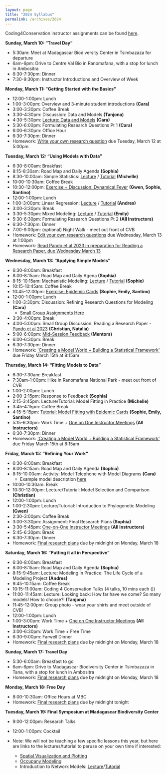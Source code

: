 ```yaml
---
layout: page
title: "2024 Syllabus"
permalink: /archives/2024
---
```


Coding4Conservation instructor assignments can be found [here](https://docs.google.com/spreadsheets/d/1ZjxvkAT7jIKUf3aRo44CfVzxGAhFiOnHqtvaz9qLJjg/edit#gid=0).

**Sunday, March 10: “Travel Day”**

* 5:30am: Meet at Madagascar Biodiversity Center in Tsimbazaza for departure
* 6am-6pm: Drive to Centre Val Bio in Ranomafana, with a stop for lunch in Ambositra
* 6:30-7:30pm: Dinner
* 7:30-9:30pm: Instructor Introductions and Overview of Week

**Monday, March 11: "Getting Started with the Basics"**

* 12:00-1:00pm: Lunch 
* 1:00-3:00pm: Overview and 3-minute student introductions __(Cara)__
* 3:00-3:30pm: Coffee Break
* 3:30-4:30pm: Discussion: Data and Models __(Tanjona)__
* 4:30-5:30pm: [Lecture: Data and Models](/assets/2024/Lectures/Data_and_Models.pdf) __(Cara)__
* 5:30-6:00pm: Formulating Research Questions Pt 1 __(Cara)__
* 6:00-6:30pm: Office Hour
* 6:30-7:30pm: Dinner
* Homework: [Write your own research question](/assets/2024/Activities/HW_Formulating_Research_Questions_1.pdf) due Tuesday, March 12 at 5:00pm

**Tuesday, March 12: “Using Models with Data”**

* 6:30-8:00am: Breakfast
* 8:15-8:30am: Road Map and Daily Agenda __(Sophia)__
* 8:30-10:00am: Simple Statistics: [Lecture](/assets/2024/Lectures/e2m2-2024_basic-stats-slides.pdf) / [Tutorial](/assets/2024/Tutorials/e2m2-2024_basic-stats.zip) __(Michelle)__
* 10:00-10:30am: Coffee Break
* 10:30-12:00pm: [Exercise + Discussion: Dynamical Fever](/assets/2024/Activities/Dynamical_Fever/Dynamical_Fever_Download.zip) __(Gwen, Sophie, Santino)__
* 12:00-1:00pm: Lunch
* 1:00-3:00pm: Linear Regression: [Lecture](/assets/2024/Lectures/IntroductionToLinearRegression.pdf) / [Tutorial](/assets/2024/Tutorials/LinearRegressionTutorial.zip) __(Andres)__
* 3:00-3:30pm: Break
* 3:30-5:30pm: Mixed Modeling: [Lecture](/assets/2024/Lectures/MixedModeling_Lecture.pdf.zip) / [Tutorial](/assets/2024/Tutorials/MixedModeling_Tutorial.zip) __(Emily)__
* 5:30-6:30pm: Formulating Research Questions Pt 2 __(All Instructors)__
* 6:30-7:30pm: Dinner
* 7:00-9:00pm: (optional) Night Walk - meet out front of CVB
* Homework: [Edit your own research questions](/assets/2024/Activities/HW_Formulating_Research_Questions_2.pdf) due Wednesday, March 13 at 1:00pm
* Homework: [Read Pando et al 2023 in preparation for Reading a Research Paper, due Wednesday March 13](/assets/2024/Activities/Pando2023.pdf.zip)

**Wednesday, March 13: “Applying Simple Models”**

* 6:30-8:00am: Breakfast
* 8:00-8:15am: Road Map and Daily Agena __(Sophia)__
* 8:15-10:15am: Mechanistic Modeling: [Lecture](/assets/2024/Lectures/Intro_CompartmentalModels_2024.pdf.zip) / [Tutorial](/assets/2024/Tutorials/CompartmentalModelsTutorial.zip) __(Sophie)__
* 10:15-10:45am: Coffee Break
* 10:45-12:00pm: [Exercise: Epidemic Cards](/assets/2024/Activities/Epidemic_Cards_Activity.zip) __(Sophie, Emily, Santino)__
* 12:00-1:00pm: Lunch
* 1:00-3:30pm: Discussion: Refining Research Questions for Modeling __(Cara)__
  * [Small Group Assignments Here](https://docs.google.com/spreadsheets/d/1hSNkbGIJUiamAFf97jvcvh7ijub_1Nfsw5o7QXyVufI/edit#gid=0) 
* 3:30-4:00pm: Break
* 4:00-5:00pm: Small Group Discussion: Reading a Research Paper - [Pando et al 2023](/assets/2024/Activities/Pando2023.pdf.zip) __(Christian, Natalia)__
* 5:00-6:00pm: [Mid-Session Feedback](https://airtable.com/appDoZIQe5GFKNwNC/shrN5ezIFv9zjqP7H) __(Mentors)__
* 6:00-6:30pm: Break
* 6:30-7:30pm: Dinner
* Homework: ['Creating a Model World + Building a Statistical Framework'](/assets/2024/Activities/Model_Framework_HW.pdf) due Friday March 15th at 8:15am

**Thursday, March 14: “Fitting Models to Data”**

* 6:30-7:30am: Breakfast
* 7:30am-1:00pm: Hike in Ranomafana National Park - meet out front of CVB
* 1:00-2:00pm: Lunch
* 2:00-2:15pm: Response to Feedback __(Sophia)__
* 2:15-3:45pm: Lecture/Tutorial: Model Fitting in Practice __(Michelle)__
* 3:45-4:15pm: Coffee Break 
* 4:15-5:15pm: [Tutorial: Model Fitting with Epidemic Cards](/assets/2022/Tutorials/Epidemic_Cards_Activity.zip) __(Sophie, Emily, Santino)__
* 5:15-6:30pm: Work Time + [One on One Instructor Meetings](https://docs.google.com/spreadsheets/d/1rvJdwhpfZw9JnVRG-zc0tqeI8YSdqjkxt1YhTZ5egLU/edit) __(All Instructors)__
* 6:30-7:30pm: Dinner
* Homework: ['Creating a Model World + Building a Statistical Framework'](/assets/2024/Activities/Model_Framework_HW.pdf) due Friday March 15th at 8:15am
  
**Friday, March 15: “Refining Your Work"**

* 6:30-8:00am: Breakfast
* 8:00-8:15am: Road Map and Daily Agenda __(Sophia)__
* 8:15-10:00am: Activity: Model Telephone with Model Diagrams __(Cara)__
    * Example model description [here](/assets/2024/Activities/Model_Telephone_Example_Model_Description.pdf)
* 10:00-10:30am: Break
* 10:30-12:00pm: Lecture/Tutorial: Model Selection and Comparison __(Christian)__
* 12:00-1:00pm: Lunch
* 1:00-2:30pm: Lecture/Tutorial: Introduction to Phylogenetic Modeling __(Gwen)__
* 2:30-3:00pm: Coffee Break
* 3:00-3:30pm: Assignment: Final Research Plans __(Sophia)__
* 3:30-5:45pm: [One-on-One Instructor Meetings](https://docs.google.com/spreadsheets/d/1rvJdwhpfZw9JnVRG-zc0tqeI8YSdqjkxt1YhTZ5egLU/edit) __(All Instructors)__
* 5:45-6:30pm: Break
* 6:30-7:30pm: Dinner
* Homework: [Final research plans](/assets/2024/Activities/E2M2-Final-Research-Plan.pdf) due by midnight on Monday, March 18

**Saturday, March 16: “Putting it all in Perspective”**

* 6:30-8:00am: Breakfast
* 8:00-8:15am: Road Map and Daily Agenda __(Sophia)__
* 8:15-9:45am: Lecture: Modeling in Practice: The Life Cycle of a Modeling Project __(Andres)__
* 9:45-10:15am: Coffee Break
* 10:15-11:00am: Coding 4 Conservation Talks (4 talks, 10 mins each ())
* 11:00-11:45am: Lecture: Looking back: How far have we come? So many models! How to choose?! __(Tanjona)__
* 11:45-12:00pm: Group photo - wear your shirts and meet outside of CVB!
* 12:00-1:00pm: Lunch
* 1:00-3:00pm: Work Time + [One on One Instructor Meetings](https://docs.google.com/spreadsheets/d/1rvJdwhpfZw9JnVRG-zc0tqeI8YSdqjkxt1YhTZ5egLU/edit) __(All Instructors)__
* 3:00-6:30pm: Work Time + Free Time
* 6:30-9:00pm: Farwell Dinner
* Homework: [Final research plans](/assets/2024/Activities/E2M2-Final-Research-Plan.pdf) due by midnight on Monday, March 18

**Sunday, March 17: Travel Day**
* 5:30-6:00am: Breakfast to go
* 6am-6pm: Drive to Madagascar Biodiversity Center in Tsimbazaza in Tana, with a stop for lunch in Ambositra
* Homework: [Final research plans](/assets/2024/Activities/E2M2-Final-Research-Plan.pdf) due by midnight on Monday, March 18

**Monday, March 18: Free Day**
* 8:00-10:30am: Office Hours at MBC
* Homework: [Final research plans](/assets/2024/Activities/E2M2-Final-Research-Plan.pdf) due by midnight tonight

**Tuesday, March 19: Final Symposium at Madagascar Biodiversity Center**
* 9:00-12:00pm: Research Talks
* 12:00-1:00pm: Cocktail 

* Note: We will not be teaching a few specific lessons this year, but here are links to the lectures/tutorial to peruse on your own time if interested:
  * [Spatial Visualization and Plotting](/assets/2020/Tutorials/IntroSpatial.zip)
  * [Occupany Modeling](/assets/2019/4_Occupancy.zip)
  * Introduction to Network Models: [Lecture](/assets/2022/Lectures/network-lecture-2022.pdf)/[Tutorial](/assets/2022/Tutorials/network_tutorial.zip)


